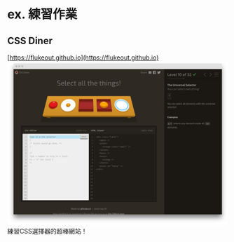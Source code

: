 # ex. 練習作業

## CSS Diner

[https://flukeout.github.io](https://flukeout.github.io) ![](../.gitbook/assets/css-diner.png) 練習CSS選擇器的超棒網站！

